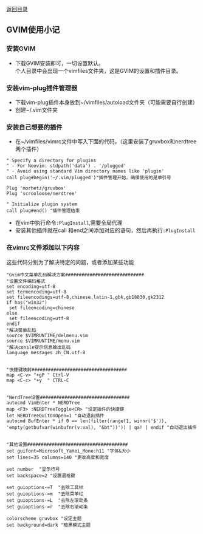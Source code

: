 [返回目录](../../catalogue.md)  
## GVIM使用小记

### 安装GVIM
+ 下载GVIM安装即可，一切设置默认。  
个人目录中会出现一个vimfiles文件夹，这是GVIM的设置和插件目录。

### 安装vim-plug插件管理器
+ 下载vim-plug插件本身放到~/vimfiles/autoload文件夹（可能需要自行创建）
+  创建~/.vim文件夹

### 安装自己想要的插件
+ 在~/vimfiles/vimrc文件中写入下面的代码。（这里安装了gruvbox和nerdtree两个插件）  
```
" Specify a directory for plugins
" - For Neovim: stdpath('data') . '/plugged'
" - Avoid using standard Vim directory names like 'plugin'
call plug#begin('~/.vim/plugged')"插件管理开始，确保使用的是单引号

Plug 'morhetz/gruvbox'
Plug 'scrooloose/nerdtree'

" Initialize plugin system
call plug#end() "插件管理结束
```  
+ 在vim中执行命令`:PlugInstall`,需要全局代理
+ 安装其他插件就在call 和end之间添加对应的语句，然后再执行`:PlugInstall`

### 在vimrc文件添加以下内容
这些代码分别为了解决特定的问题，或者添加某些功能  
```
"Gvim中文菜单乱码解决方案#############################
"设置文件编码格式
set encoding=utf-8
set termencoding=utf-8
set fileencodings=utf-8,chinese,latin-1,gbk,gb18030,gk2312
if has("win32")
 set fileencoding=chinese
else
 set fileencoding=utf-8
endif
"解决菜单乱码
source $VIMRUNTIME/delmenu.vim
source $VIMRUNTIME/menu.vim
"解决consle提示信息输出乱码
language messages zh_CN.utf-8


"快捷键映射###################################
map <C-v> "+gP " Ctrl-V 
map <C-c> "+y  " CTRL-C 


"NerdTree设置#################################
autocmd VimEnter * NERDTree
map <F3> :NERDTreeToggle<CR> "设定插件的快捷键
let NERDTreeQuitOnOpen=1 "自动退出插件
autocmd BufEnter * if 0 == len(filter(range(1, winnr('$')), 'empty(getbufvar(winbufnr(v:val), "&bt"))')) | qa! | endif "自动退出插件


"其他设置#####################################
set guifont=Microsoft_YaHei_Mono:h11 "字体&大小
set lines=35 columns=140 "更改高度和宽度

set number  "显示行号
set backspace=2 "设置退格键

set guioptions-=T  "去除工具栏
set guioptions-=m  "去除菜单栏
set guioptions-=L  "去除左滚动条
set guioptions-=r  "去除右滚动条

colorscheme gruvbox "设定主题
set background=dark "暗黑模式主题
```  